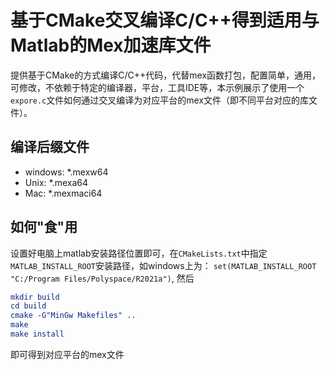 # 基于CMake交叉编译C/C++得到适用与Matlab的Mex加速库文件
提供基于CMake的方式编译C/C++代码，代替mex函数打包，配置简单，通用，可修改，不依赖于特定的编译器，平台，工具IDE等，本示例展示了使用一个`expore.c`文件如何通过交叉编译为对应平台的mex文件（即不同平台对应的库文件）。

## 编译后缀文件
- windows: *.mexw64
- Unix: *.mexa64
- Mac: *.mexmaci64

## 如何"食"用
设置好电脑上matlab安装路径位置即可，在`CMakeLists.txt`中指定`MATLAB_INSTALL_ROOT`安装路径，如windows上为：
`set(MATLAB_INSTALL_ROOT "C:/Program Files/Polyspace/R2021a")`,
然后
```cmake
mkdir build
cd build
cmake -G"MinGw Makefiles" ..
make 
make install
```
即可得到对应平台的mex文件
